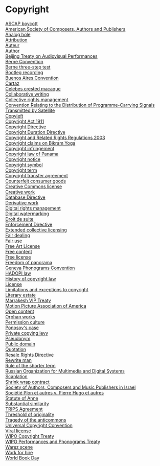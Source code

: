 # Copyright
[ASCAP boycott](https://en.wikipedia.org/wiki/ASCAP_boycott)<br>
[American Society of Composers, Authors and Publishers](https://en.wikipedia.org/wiki/American_Society_of_Composers,_Authors_and_Publishers)<br>
[Analog hole](https://en.wikipedia.org/wiki/Analog_hole)<br>
[Attribution](https://en.wikipedia.org/wiki/Attribution_(copyright))<br>
[Auteur](https://en.wikipedia.org/wiki/Auteur)<br>
[Author](https://en.wikipedia.org/wiki/Author)<br>
[Beijing Treaty on Audiovisual Performances](https://en.wikipedia.org/wiki/Beijing_Treaty_on_Audiovisual_Performances)<br>
[Berne Convention](https://en.wikipedia.org/wiki/Berne_Convention)<br>
[Berne three-step test](https://en.wikipedia.org/wiki/Berne_three-step_test)<br>
[Bootleg recording](https://en.wikipedia.org/wiki/Bootleg_recording)<br>
[Buenos Aires Convention](https://en.wikipedia.org/wiki/Buenos_Aires_Convention)<br>
[Cartaz](https://en.wikipedia.org/wiki/Cartaz)<br>
[Celebes crested macaque](https://en.wikipedia.org/wiki/Celebes_crested_macaque)<br>
[Collaborative writing](https://en.wikipedia.org/wiki/Collaborative_writing)<br>
[Collective rights management](https://en.wikipedia.org/wiki/Collective_rights_management)<br>
[Convention Relating to the Distribution of Programme-Carrying Signals Transmitted by Satellite](https://en.wikipedia.org/wiki/Convention_Relating_to_the_Distribution_of_Programme-Carrying_Signals_Transmitted_by_Satellite)<br>
[Copyleft](https://en.wikipedia.org/wiki/Copyleft)<br>
[Copyright Act 1911](https://en.wikipedia.org/wiki/Copyright_Act_1911)<br>
[Copyright Directive](https://en.wikipedia.org/wiki/Copyright_Directive)<br>
[Copyright Duration Directive](https://en.wikipedia.org/wiki/Copyright_Duration_Directive)<br>
[Copyright and Related Rights Regulations 2003](https://en.wikipedia.org/wiki/Copyright_and_Related_Rights_Regulations_2003)<br>
[Copyright claims on Bikram Yoga](https://en.wikipedia.org/wiki/Copyright_claims_on_Bikram_Yoga)<br>
[Copyright infringement](https://en.wikipedia.org/wiki/Copyright_infringement)<br>
[Copyright law of Panama](https://en.wikipedia.org/wiki/Copyright_law_of_Panama)<br>
[Copyright notice](https://en.wikipedia.org/wiki/Copyright_notice)<br>
[Copyright symbol](https://en.wikipedia.org/wiki/Copyright_symbol)<br>
[Copyright term](https://en.wikipedia.org/wiki/Copyright_term)<br>
[Copyright transfer agreement](https://en.wikipedia.org/wiki/Copyright_transfer_agreement)<br>
[Counterfeit consumer goods](https://en.wikipedia.org/wiki/Counterfeit_consumer_goods)<br>
[Creative Commons license](https://en.wikipedia.org/wiki/Creative_Commons_license)<br>
[Creative work](https://en.wikipedia.org/wiki/Creative_work)<br>
[Database Directive](https://en.wikipedia.org/wiki/Database_Directive)<br>
[Derivative work](https://en.wikipedia.org/wiki/Derivative_work)<br>
[Digital rights management](https://en.wikipedia.org/wiki/Digital_rights_management)<br>
[Digital watermarking](https://en.wikipedia.org/wiki/Digital_watermarking)<br>
[Droit de suite](https://en.wikipedia.org/wiki/Droit_de_suite)<br>
[Enforcement Directive](https://en.wikipedia.org/wiki/Enforcement_Directive)<br>
[Extended collective licensing](https://en.wikipedia.org/wiki/Extended_collective_licensing)<br>
[Fair dealing](https://en.wikipedia.org/wiki/Fair_dealing)<br>
[Fair use](https://en.wikipedia.org/wiki/Fair_use)<br>
[Free Art License](https://en.wikipedia.org/wiki/Free_Art_License)<br>
[Free content](https://en.wikipedia.org/wiki/Free_content)<br>
[Free license](https://en.wikipedia.org/wiki/Free_license)<br>
[Freedom of panorama](https://en.wikipedia.org/wiki/Freedom_of_panorama)<br>
[Geneva Phonograms Convention](https://en.wikipedia.org/wiki/Geneva_Phonograms_Convention)<br>
[HADOPI law](https://en.wikipedia.org/wiki/HADOPI_law)<br>
[History of copyright law](https://en.wikipedia.org/wiki/History_of_copyright_law)<br>
[License](https://en.wikipedia.org/wiki/License)<br>
[Limitations and exceptions to copyright](https://en.wikipedia.org/wiki/Limitations_and_exceptions_to_copyright)<br>
[Literary estate](https://en.wikipedia.org/wiki/Literary_estate)<br>
[Marrakesh VIP Treaty](https://en.wikipedia.org/wiki/Marrakesh_VIP_Treaty)<br>
[Motion Picture Association of America](https://en.wikipedia.org/wiki/Motion_Picture_Association_of_America)<br>
[Open content](https://en.wikipedia.org/wiki/Open_content)<br>
[Orphan works](https://en.wikipedia.org/wiki/Orphan_works)<br>
[Permission culture](https://en.wikipedia.org/wiki/Permission_culture)<br>
[Ponosov's case](https://en.wikipedia.org/wiki/Ponosov's_case)<br>
[Private copying levy](https://en.wikipedia.org/wiki/Private_copying_levy)<br>
[Pseudonym](https://en.wikipedia.org/wiki/Pseudonym)<br>
[Public domain](https://en.wikipedia.org/wiki/Public_domain)<br>
[Quotation](https://en.wikipedia.org/wiki/Quotation)<br>
[Resale Rights Directive](https://en.wikipedia.org/wiki/Resale_Rights_Directive)<br>
[Rewrite man](https://en.wikipedia.org/wiki/Rewrite_man)<br>
[Rule of the shorter term](https://en.wikipedia.org/wiki/Rule_of_the_shorter_term)<br>
[Russian Organization for Multimedia and Digital Systems](https://en.wikipedia.org/wiki/Russian_Organization_for_Multimedia_and_Digital_Systems)<br>
[Scanlation](https://en.wikipedia.org/wiki/Scanlation)<br>
[Shrink wrap contract](https://en.wikipedia.org/wiki/Shrink_wrap_contract)<br>
[Society of Authors, Composers and Music Publishers in Israel](https://en.wikipedia.org/wiki/Society_of_Authors,_Composers_and_Music_Publishers_in_Israel)<br>
[Sociétié Plon et autres v. Pierre Hugo et autres](https://en.wikipedia.org/wiki/Soci%C3%A9ti%C3%A9_Plon_et_autres_v._Pierre_Hugo_et_autres)<br>
[Statute of Anne](https://en.wikipedia.org/wiki/Statute_of_Anne)<br>
[Substantial similarity](https://en.wikipedia.org/wiki/Substantial_similarity)<br>
[TRIPS Agreement](https://en.wikipedia.org/wiki/TRIPS_Agreement)<br>
[Threshold of originality](https://en.wikipedia.org/wiki/Threshold_of_originality)<br>
[Tragedy of the anticommons](https://en.wikipedia.org/wiki/Tragedy_of_the_anticommons)<br>
[Universal Copyright Convention](https://en.wikipedia.org/wiki/Universal_Copyright_Convention)<br>
[Viral license](https://en.wikipedia.org/wiki/Viral_license)<br>
[WIPO Copyright Treaty](https://en.wikipedia.org/wiki/WIPO_Copyright_Treaty)<br>
[WIPO Performances and Phonograms Treaty](https://en.wikipedia.org/wiki/WIPO_Performances_and_Phonograms_Treaty)<br>
[Warez scene](https://en.wikipedia.org/wiki/Warez_scene)<br>
[Work for hire](https://en.wikipedia.org/wiki/Work_for_hire)<br>
[World Book Day](https://en.wikipedia.org/wiki/World_Book_Day)<br>
